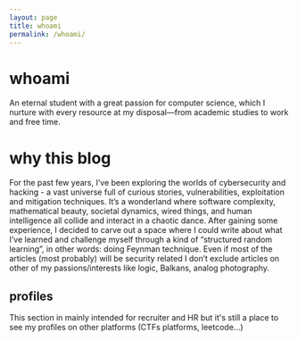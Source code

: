 ```yaml
---
layout: page
title: whoami
permalink: /whoami/
---
```


# whoami

An eternal student with a great passion for computer science, which I nurture with every resource at my disposal—from academic studies to work and free time.  

<!-- In addition to algorithms, technologies, and development design strategies, I have a particular focus on the world of cybersecurity, which I constantly deepen through CTF challenges. -->

# why this blog

For the past few years, I’ve been exploring the worlds of cybersecurity and hacking - a vast universe full of curious stories, vulnerabilities, exploitation and mitigation techniques.
It’s a wonderland where software complexity, mathematical beauty, societal dynamics, wired things, and human intelligence all collide and interact in a chaotic dance.
After gaining some experience, I decided to carve out a space where I could write about what I’ve learned and challenge myself through a kind of “structured random learning”, in other words: doing Feynman technique.
Even if most of the articles (most probably) will be security related I don’t exclude articles on other of my passions/interests like logic, Balkans, analog photography.

## profiles

This section in mainly intended for recruiter and HR but it's still a place to see my profiles on other platforms (CTFs platforms, leetcode...)

<!-- 
[github]()
[leetcode]()
[hacker101]()
[likedin]()
-->
